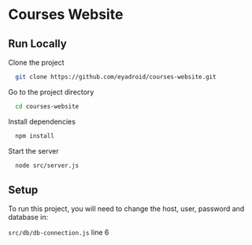 
# Courses Website



## Run Locally

Clone the project

```bash
  git clone https://github.com/eyadroid/courses-website.git
```

Go to the project directory

```bash
  cd courses-website
```

Install dependencies

```bash
  npm install
```

Start the server

```bash
  node src/server.js
```

  
## Setup

To run this project, you will need to change the host, user, password and database in:

`src/db/db-connection.js` line 6

  